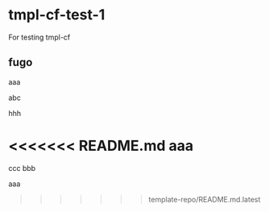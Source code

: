 # tmpl-cf-test-1
For testing tmpl-cf

## fugo

aaa

abc

hhh

<<<<<<< README.md
aaa
=======
ccc
bbb

aaa
>>>>>>> template-repo/README.md.latest
